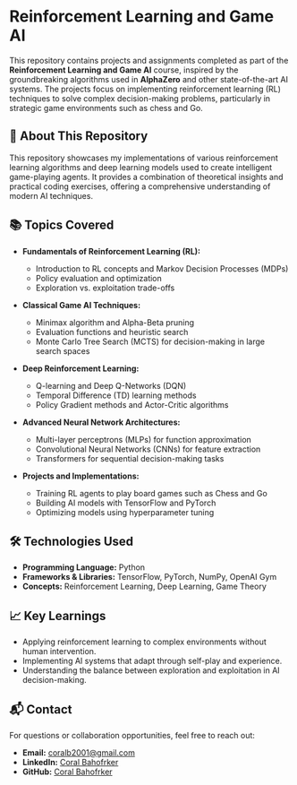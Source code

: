 # Reinforcement Learning and Game AI

This repository contains projects and assignments completed as part of the **Reinforcement Learning and Game AI** course, inspired by the groundbreaking algorithms used in **AlphaZero** and other state-of-the-art AI systems. The projects focus on implementing reinforcement learning (RL) techniques to solve complex decision-making problems, particularly in strategic game environments such as chess and Go.

## 🚀 About This Repository

This repository showcases my implementations of various reinforcement learning algorithms and deep learning models used to create intelligent game-playing agents. It provides a combination of theoretical insights and practical coding exercises, offering a comprehensive understanding of modern AI techniques.

## 📚 Topics Covered

- **Fundamentals of Reinforcement Learning (RL):**
  - Introduction to RL concepts and Markov Decision Processes (MDPs)
  - Policy evaluation and optimization
  - Exploration vs. exploitation trade-offs

- **Classical Game AI Techniques:**
  - Minimax algorithm and Alpha-Beta pruning
  - Evaluation functions and heuristic search
  - Monte Carlo Tree Search (MCTS) for decision-making in large search spaces

- **Deep Reinforcement Learning:**
  - Q-learning and Deep Q-Networks (DQN)
  - Temporal Difference (TD) learning methods
  - Policy Gradient methods and Actor-Critic algorithms

- **Advanced Neural Network Architectures:**
  - Multi-layer perceptrons (MLPs) for function approximation
  - Convolutional Neural Networks (CNNs) for feature extraction
  - Transformers for sequential decision-making tasks

- **Projects and Implementations:**
  - Training RL agents to play board games such as Chess and Go
  - Building AI models with TensorFlow and PyTorch
  - Optimizing models using hyperparameter tuning

## 🛠️ Technologies Used

- **Programming Language:** Python  
- **Frameworks & Libraries:** TensorFlow, PyTorch, NumPy, OpenAI Gym  
- **Concepts:** Reinforcement Learning, Deep Learning, Game Theory  

## 📈 Key Learnings
- Applying reinforcement learning to complex environments without human intervention.
- Implementing AI systems that adapt through self-play and experience.
- Understanding the balance between exploration and exploitation in AI decision-making.

## 📬 Contact
For questions or collaboration opportunities, feel free to reach out:
- **Email:** [coralb2001@gmail.com](mailto:coralb2001@gmail.com)  
- **LinkedIn:** [Coral Bahofrker](https://www.linkedin.com/in/coral-borafker-389838214/)  
- **GitHub:** [Coral Bahofrker](https://github.com/coral555) 
